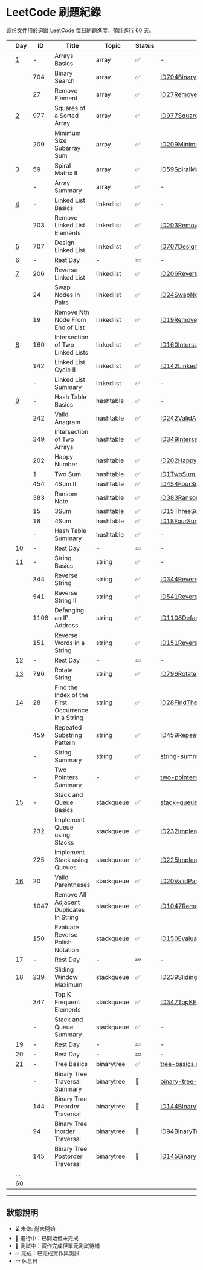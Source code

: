 # LeetCode 刷題紀錄

這份文件用於追蹤 LeetCode 每日刷題進度，預計進行 60 天。

|   | Day                                    | ID   | Title                                              | Topic      | Status | Solution Link                                                                                                                                             | Notes |
|:--|----------------------------------------|------|----------------------------------------------------|------------|--------|-----------------------------------------------------------------------------------------------------------------------------------------------------------|-------|
|   | [1](../doc/daily/day01-2025-04-18.md)  | -    | Arrays Basics                                      | array      | ✅      | -                                                                                                                                                         |       |
|   |                                        | 704  | Binary Search                                      | array      | ✅      | [ID704BinarySearch.java](../src/main/java/io/github/monty/leetcode/array/ID704BinarySearch.java)                                                          |       |
|   |                                        | 27   | Remove Element                                     | array      | ✅      | [ID27RemoveElement.java](../src/main/java/io/github/monty/leetcode/array/ID27RemoveElement.java)                                                          |       |   
|   | [2](../doc/daily/day02-2025-04-19.md)  | 977  | Squares of a Sorted Array                          | array      | ✅      | [ID977SquaresOfASortedArray.java](../src/main/java/io/github/monty/leetcode/array/ID977SquaresOfASortedArray.java)[SquaresOfASortedArray.java]()          |       |  
|   |                                        | 209  | Minimum Size Subarray Sum                          | array      | ✅      | [ID209MinimumSizeSubarraySum.java](../src/main/java/io/github/monty/leetcode/array/ID209MinimumSizeSubarraySum.java)                                      |       |
|   | [3](../doc/daily/day03-2025-04-20.md)  | 59   | Spiral Matrix II                                   | array      | ✅      | [ID59SpiralMatrixII.java](../src/main/java/io/github/monty/leetcode/array/ID59SpiralMatrixII.java)                                                        |       |
|   |                                        | -    | Array Summary                                      | array      | ✅      | -                                                                                                                                                         |       |
|   | [4](../doc/daily/day04-2025-04-21.md)  | -    | Linked List Basics                                 | linkedlist | ✅      | -                                                                                                                                                         |       |
|   |                                        | 203  | Remove Linked List Elements                        | linkedlist | ✅      | [ID203RemoveLinkedListElements.java](../src/main/java/io/github/monty/leetcode/linkedlist/ID203RemoveLinkedListElements.java)                             |       |
|   | [5](../doc/daily/day05-2025-04-22.md)  | 707  | Design Linked List                                 | linkedlist | ✅      | [ID707DesignLinkedList.java](../src/main/java/io/github/monty/leetcode/linkedlist/ID707DesignLinkedList.java)                                             |       |
|   | 6                                      | -    | Rest Day                                           | -          | 💤     | -                                                                                                                                                         |       |
|   | [7](../doc/daily/day07-2025-04-24.md)  | 206  | Reverse Linked List                                | linkedlist | ✅      | [ID206ReverseLinkedList.java](../src/main/java/io/github/monty/leetcode/linkedlist/ID206ReverseLinkedList.java)                                           |       |
|   |                                        | 24   | Swap Nodes In Pairs                                | linkedlist | ✅      | [ID24SwapNodesInPairs.java](../src/main/java/io/github/monty/leetcode/linkedlist/ID24SwapNodesInPairs.java)                                               |       |
|   |                                        | 19   | Remove Nth Node From End of List                   | linkedlist | ✅      | [ID19RemoveNthNodeFromEndOfList.java](../src/main/java/io/github/monty/leetcode/linkedlist/ID19RemoveNthNodeFromEndOfList.java)                           |       |
|   | [8](../doc/daily/day08-2025-04-25.md)  | 160  | Intersection of Two Linked Lists                   | linkedlist | ✅      | [ID160IntersectionOfTwoLinkedLists.java](../src/main/java/io/github/monty/leetcode/linkedlist/ID160IntersectionOfTwoLinkedLists.java)                     |       |
|   |                                        | 142  | Linked List Cycle II                               | linkedlist | ✅      | [ID142LinkedListCycleII.java](../src/main/java/io/github/monty/leetcode/linkedlist/ID142LinkedListCycleII.java)                                           |       |
|   |                                        | -    | Linked List Summary                                | linkedlist | ✅      | -                                                                                                                                                         |       |
|   | [9](../doc/daily/day09-2025-04-26.md)  | -    | Hash Table Basics                                  | hashtable  | ✅      | -                                                                                                                                                         |       |
|   |                                        | 242  | Valid Anagram                                      | hashtable  | ✅      | [ID242ValidAnagram.java](../src/main/java/io/github/monty/leetcode/hashtable/ID242ValidAnagram.java)                                                      |       |
|   |                                        | 349  | Intersection of Two Arrays                         | hashtable  | ✅      | [ID349IntersectionOfTwoArrays.java](../src/main/java/io/github/monty/leetcode/hashtable/ID349IntersectionOfTwoArrays.java)                                |       |
|   |                                        | 202  | Happy Number                                       | hashtable  | ✅      | [ID202HappyNumber.java](../src/main/java/io/github/monty/leetcode/hashtable/ID202HappyNumber.java)                                                        |       |
|   |                                        | 1    | Two Sum                                            | hashtable  | ✅      | [ID1TwoSum.java](../src/main/java/io/github/monty/leetcode/hashtable/ID1TwoSum.java)                                                                      |       |
|   |                                        | 454  | 4Sum II                                            | hashtable  | ✅      | [ID454FourSumII.java](../src/main/java/io/github/monty/leetcode/hashtable/ID454FourSumII.java)                                                            |       |
|   |                                        | 383  | Ransom Note                                        | hashtable  | ✅      | [ID383RansomNote.java](../src/main/java/io/github/monty/leetcode/hashtable/ID383RansomNote.java)                                                          |       |
|   |                                        | 15   | 3Sum                                               | hashtable  | ✅      | [ID15ThreeSum.java](../src/main/java/io/github/monty/leetcode/hashtable/ID15ThreeSum.java)                                                                |       |
|   |                                        | 18   | 4Sum                                               | hashtable  | ✅      | [ID18FourSum.java](../src/main/java/io/github/monty/leetcode/hashtable/ID18FourSum.java)                                                                  |       |
|   |                                        | -    | Hash Table Summary                                 | hashtable  | ✅      | -                                                                                                                                                         |       |   
|   | 10                                     | -    | Rest Day                                           | -          | 💤     | -                                                                                                                                                         |       |   
|   | [11](../doc/daily/day11-2025-04-28.md) | -    | String Basics                                      | string     | ✅      | -                                                                                                                                                         |       |   
|   |                                        | 344  | Reverse String                                     | string     | ✅      | [ID344ReverseString.java](../src/main/java/io/github/monty/leetcode/string/ID344ReverseString.java)                                                       |       |   
|   |                                        | 541  | Reverse String II                                  | string     | ✅      | [ID541ReverseStringII.java](../src/main/java/io/github/monty/leetcode/string/ID541ReverseStringII.java)                                                   |       |   
|   |                                        | 1108 | Defanging an IP Address                            | string     | ✅      | [ID1108DefangingAnIpAddress.java](../src/main/java/io/github/monty/leetcode/string/ID1108DefangingAnIpAddress.java)                                       |       |   
|   |                                        | 151  | Reverse Words in a String                          | string     | ✅      | [ID151ReverseWordsInAString.java](../src/main/java/io/github/monty/leetcode/string/ID151ReverseWordsInAString.java)                                       |       |   
|   | 12                                     | -    | Rest Day                                           | -          | 💤     | -                                                                                                                                                         |       |   
|   | [13](../doc/daily/day13-2025-04-30.md) | 796  | Rotate String                                      | string     | ✅      | [ID796RotateString.java](../src/main/java/io/github/monty/leetcode/string/ID796RotateString.java)                                                         |       |   
|   | [14](../doc/daily/day14-2025-05-01.md) | 28   | Find the Index of the First Occurrence in a String | string     | ✅      | [ID28FindTheIndexOfTheFirstOccurrenceInAString.java](../src/main/java/io/github/monty/leetcode/string/ID28FindTheIndexOfTheFirstOccurrenceInAString.java) |       |   
|   |                                        | 459  | Repeated Substring Pattern                         | string     | ✅      | [ID459RepeatedSubstringPattern.java](../src/main/java/io/github/monty/leetcode/string/ID459RepeatedSubstringPattern.java)                                 |       |   
|   |                                        | -    | String Summary                                     | string     | ✅      | [string-summary.md](string-summary.md)                                                                                                                    |       |   
|   |                                        | -    | Two Pointers Summary                               | -          | ✅      | [two-pointers-summary.md](two-pointers-summary.md)                                                                                                        |       |   
|   | [15](../doc/daily/day15-2025-05-02.md) | -    | Stack and Queue Basics                             | stackqueue | ✅      | [stack-queue-basics.md](stack-queue-basics.md)                                                                                                            |       |   
|   |                                        | 232  | Implement Queue using Stacks                       | stackqueue | ✅      | [ID232ImplementQueueUsingStacks.java](../src/main/java/io/github/monty/leetcode/stackqueue/ID232ImplementQueueUsingStacks.java)                           |       |   
|   |                                        | 225  | Implement Stack using Queues                       | stackqueue | ✅      | [ID225ImplementStackUsingQueues.java](../src/main/java/io/github/monty/leetcode/stackqueue/ID225ImplementStackUsingQueues.java)                           |       |   
|   | [16](../doc/daily/day16-2025-05-03.md) | 20   | Valid Parentheses                                  | stackqueue | ✅      | [ID20ValidParentheses.java](../src/main/java/io/github/monty/leetcode/stackqueue/ID20ValidParentheses.java)                                               |       |   
|   |                                        | 1047 | Remove All Adjacent Duplicates In String           | stackqueue | ✅      | [ID1047RemoveAllAdjacentDuplicatesInString.java](../src/main/java/io/github/monty/leetcode/stackqueue/ID1047RemoveAllAdjacentDuplicatesInString.java)     |       |   
|   |                                        | 150  | Evaluate Reverse Polish Notation                   | stackqueue | ✅      | [ID150EvaluateReversePolishNotation.java](../src/main/java/io/github/monty/leetcode/stackqueue/ID150EvaluateReversePolishNotation.java)                   |       |   
|   | 17                                     | -    | Rest Day                                           | -          | 💤     | -                                                                                                                                                         |       |   
|   | [18](../doc/daily/day18-2025-05-05.md) | 239  | Sliding Window Maximum                             | stackqueue | ✅      | [ID239SlidingWindowMaximum.java](../src/main/java/io/github/monty/leetcode/stackqueue/ID239SlidingWindowMaximum.java)                                     |       |   
|   |                                        | 347  | Top K Frequent Elements                            | stackqueue | ✅      | [ID347TopKFrequentElements.java](../src/main/java/io/github/monty/leetcode/stackqueue/ID347TopKFrequentElements.java)                                     |       |   
|   |                                        | -    | Stack and Queue Summary                            | stackqueue | ✅      | -                                                                                                                                                         |       |   
|   | 19                                     | -    | Rest Day                                           | -          | 💤     | -                                                                                                                                                         |       |   
|   | 20                                     | -    | Rest Day                                           | -          | 💤     | -                                                                                                                                                         |       |   
|   | [21](../doc/daily/day21-2025-05-08.md) | -    | Tree Basics                                        | binarytree | ✅      | [tree-basics.md](tree-basics.md)                                                                                                                          |       |   
|   |                                        | -    | Binary Tree Traversal Summary                      | binarytree | 🚧     | [binary-tree-traversal-summary.md](binary-tree-traversal-summary.md)                                                                                      |       |   
|   |                                        | 144  | Binary Tree Preorder Traversal                     | binarytree | 🚧     | [ID144BinaryTreePreorderTraversal.java](../src/main/java/io/github/monty/leetcode/binarytree/ID144BinaryTreePreorderTraversal.java)                       |       |   
|   |                                        | 94   | Binary Tree Inorder Traversal                      | binarytree | 🚧     | [ID94BinaryTreeInorderTraversal.java](../src/main/java/io/github/monty/leetcode/binarytree/ID94BinaryTreeInorderTraversal.java)                           |       |   
|   |                                        | 145  | Binary Tree Postorder Traversal                    | binarytree | 🚧     | [ID145BinaryTreePostorderTraversal.java](../src/main/java/io/github/monty/leetcode/binarytree/ID145BinaryTreePostorderTraversal.java)                     |       |   
|   | ...                                    |      |                                                    |            |        |                                                                                                                                                           |       |   
|   | 60                                     |      |                                                    |            |        |                                                                                                                                                           |       |

---

## 狀態說明

- ⏳ 未做: 尚未開始
- 🚧 進行中：已開始但未完成
- 🧪 測試中：實作完成但單元測試待補
- ✅ 完成：已完成實作與測試
- 💤 休息日